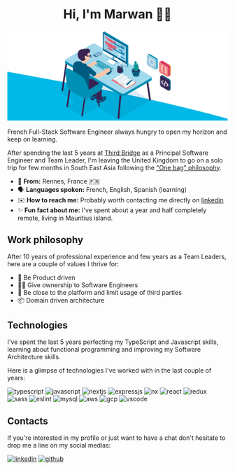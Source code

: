 <h1 align="center">Hi, I'm Marwan 👋🏾</h1>

<img src="https://raw.githubusercontent.com/MarwanEB/MarwanEB/main/hhhee.webp" />

French Full-Stack Software Engineer always hungry to open my horizon and keep on learning.

After spending the last 5 years at [Third Bridge](https://thirdbridge.com/) as a Principal Software Engineer and Team Leader, I'm leaving the United Kingdom to go on a solo trip for few months in South East Asia following the ["One bag" philosophy](https://www.reddit.com/r/onebag/).

 - 📍 __From:__ Rennes, France 🇫🇷
 - 🗣️ __Languages spoken:__ French, English, Spanish (learning)
 - ✉️ __How to reach me:__ Probably worth contacting me directly on [linkedin](https://www.linkedin.com/in/marwan-el-boussarghini)
 - ✨ __Fun fact about me:__ I've spent about a year and half completely remote, living in Mauritius island.


## Work philosophy

After 10 years of professional experience and few years as a Team Leaders, here are a couple of values I thrive for:

 - 🎯 Be Product driven
 - 👨‍💻 Give ownership to Software Engineers
 - 🔧 Be close to the platform and limit usage of third parties
 - 📦 Domain driven architecture


## Technologies

I've spent the last 5 years perfecting my TypeScript and Javascript skills, learning about functional programming and improving my Software Architecture skills.

Here is a glimpse of technologies I've worked with in the last couple of years:

![typescript](https://img.shields.io/badge/TypeScript-007ACC?style=for-the-badge&logo=typescript&logoColor=white)
![javascript](https://img.shields.io/badge/JavaScript-F7DF1E?style=for-the-badge&logo=JavaScript&logoColor=white)
![nextjs](https://img.shields.io/badge/Next.js-000?logo=nextdotjs&logoColor=fff&style=for-the-badge)
![expressjs](https://img.shields.io/badge/Express.js-404D59?style=for-the-badge)
![nx](https://img.shields.io/badge/workspace-143157?style=for-the-badge&logo=NX&logoColor=white)
![react](https://img.shields.io/badge/React-20232A?style=for-the-badge&logo=react&logoColor=61DAFB)
![redux](https://img.shields.io/badge/Redux-593D88?style=for-the-badge&logo=redux&logoColor=white)
![sass](https://img.shields.io/badge/Sass-CC6699?style=for-the-badge&logo=sass&logoColor=white)
![eslint]((https://img.shields.io/badge/eslint-3A33D1?style=for-the-badge&logo=eslint&logoColor=white))
![mysql](https://img.shields.io/badge/MySQL-00000F?style=for-the-badge&logo=mysql&logoColor=white)
![aws](https://img.shields.io/badge/Amazon_AWS-232F3E?style=for-the-badge&logo=amazon-aws&logoColor=white)
![gcp](https://img.shields.io/badge/Google_Cloud-4285F4?style=for-the-badge&logo=google-cloud&logoColor=white)
![vscode](https://img.shields.io/badge/Visual_Studio_Code-0078D4?style=for-the-badge&logo=visual%20studio%20code&logoColor=white)

## Contacts

If you're interested in my profile or just want to have a chat don't hesitate to drop me a line on my social medias:

[![linkedin](https://img.shields.io/badge/LinkedIn-0077B5?style=for-the-badge&logo=linkedin&logoColor=white)](https://www.linkedin.com/in/marwan-el-boussarghini)
[![github](https://img.shields.io/badge/GitHub-100000?style=for-the-badge&logo=github&logoColor=white)](https://github.com/MarwanEB)

<!--
**MarwanEB/MarwanEB** is a ✨ _special_ ✨ repository because its `README.md` (this file) appears on your GitHub profile.

Here are some ideas to get you started:

- 🔭 I’m currently working on ...
- 🌱 I’m currently learning ...
- 👯 I’m looking to collaborate on ...
- 🤔 I’m looking for help with ...
- 💬 Ask me about ...
- 📫 How to reach me: ...
- 😄 Pronouns: ...
- ⚡ Fun fact: ...
-->
